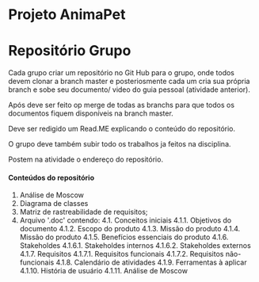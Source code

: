 # Projeto AnimaPet

# Repositório Grupo

Cada grupo criar um repositório no Git Hub para o grupo, onde todos devem clonar a branch master e posteriosmente cada um cria sua própria branch e sobe seu documento/ video do guia pessoal (atividade anterior).

Após deve ser feito op merge de todas as branchs para que todos os documentos fiquem disponíveis na branch master.

Deve ser redigido um Read.ME explicando o conteúdo do repositório.

O grupo deve também  subir todo os trabalhos ja feitos na disciplina.

Postem na atividade o endereço do repositório.

#### Conteúdos do repositório

1. Análise de Moscow
2. Diagrama de classes
3. Matriz de rastreabilidade de requisitos;
4. Arquivo '.doc' contendo:
    4.1. Conceitos iniciais
        4.1.1. Objetivos do documento
        4.1.2. Escopo do produto
        4.1.3. Missão do produto
        4.1.4. Missão do produto
        4.1.5. Benefícios essenciais do produto
        4.1.6. Stakeholdes
            4.1.6.1. Stakeholdes internos
            4.1.6.2. Stakeholdes externos
        4.1.7. Requisitos
            4.1.7.1. Requisitos funcionais
            4.1.7.2. Requisitos não-funcionais
        4.1.8. Calendário de atividades
        4.1.9. Ferramentas à aplicar
        4.1.10. História de usuário
        4.1.11. Análise de Moscow


